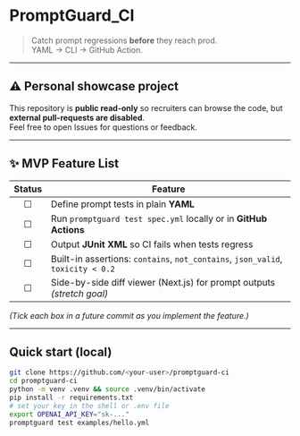 # PromptGuard_CI

> Catch prompt regressions **before** they reach prod.  
> YAML → CLI → GitHub Action.

---

## ⚠️ Personal showcase project

This repository is **public read-only** so recruiters can browse the code, but **external pull-requests are disabled**.  
Feel free to open Issues for questions or feedback.

---

## ✨ MVP Feature List

| Status | Feature |
| :---: | --- |
| ☐ | Define prompt tests in plain **YAML** |
| ☐ | Run `promptguard test spec.yml` locally or in **GitHub Actions** |
| ☐ | Output **JUnit XML** so CI fails when tests regress |
| ☐ | Built-in assertions: `contains`, `not_contains`, `json_valid`, `toxicity < 0.2` |
| ☐ | Side-by-side diff viewer (Next.js) for prompt outputs *(stretch goal)* |

*(Tick each box in a future commit as you implement the feature.)*

---

## Quick start (local)

```bash
git clone https://github.com/<your-user>/promptguard-ci
cd promptguard-ci
python -m venv .venv && source .venv/bin/activate
pip install -r requirements.txt
# set your key in the shell or .env file
export OPENAI_API_KEY="sk-..."
promptguard test examples/hello.yml
